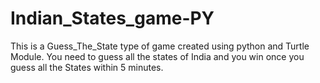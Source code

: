 # Indian_States_game-PY
This is a Guess_The_State type of game created using python and Turtle Module. You need to guess all the states of India and you win  once you guess all the States within 5 minutes.
